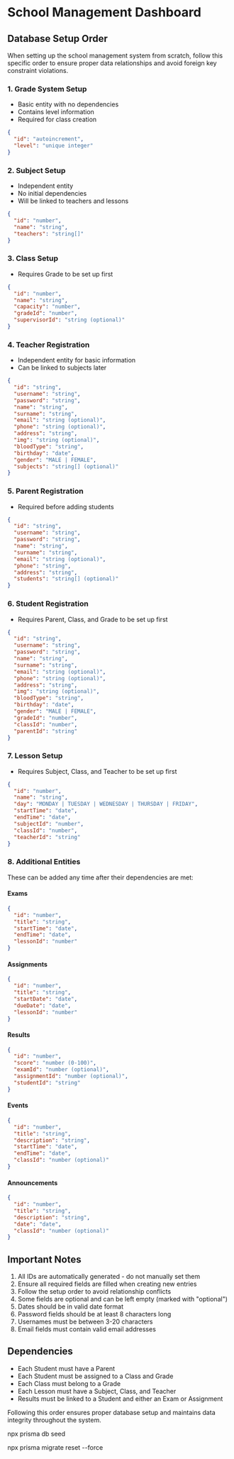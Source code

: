 # School Management Dashboard

## Database Setup Order

When setting up the school management system from scratch, follow this specific order to ensure proper data relationships and avoid foreign key constraint violations.

### 1. Grade System Setup

- Basic entity with no dependencies
- Contains level information
- Required for class creation

```json
{
  "id": "autoincrement",
  "level": "unique integer"
}
```

### 2. Subject Setup

- Independent entity
- No initial dependencies
- Will be linked to teachers and lessons

```json
{
  "id": "number",
  "name": "string",
  "teachers": "string[]"
}
```

### 3. Class Setup

- Requires Grade to be set up first

```json
{
  "id": "number",
  "name": "string",
  "capacity": "number",
  "gradeId": "number",
  "supervisorId": "string (optional)"
}
```

### 4. Teacher Registration

- Independent entity for basic information
- Can be linked to subjects later

```json
{
  "id": "string",
  "username": "string",
  "password": "string",
  "name": "string",
  "surname": "string",
  "email": "string (optional)",
  "phone": "string (optional)",
  "address": "string",
  "img": "string (optional)",
  "bloodType": "string",
  "birthday": "date",
  "gender": "MALE | FEMALE",
  "subjects": "string[] (optional)"
}
```

### 5. Parent Registration

- Required before adding students

```json
{
  "id": "string",
  "username": "string",
  "password": "string",
  "name": "string",
  "surname": "string",
  "email": "string (optional)",
  "phone": "string",
  "address": "string",
  "students": "string[] (optional)"
}
```

### 6. Student Registration

- Requires Parent, Class, and Grade to be set up first

```json
{
  "id": "string",
  "username": "string",
  "password": "string",
  "name": "string",
  "surname": "string",
  "email": "string (optional)",
  "phone": "string (optional)",
  "address": "string",
  "img": "string (optional)",
  "bloodType": "string",
  "birthday": "date",
  "gender": "MALE | FEMALE",
  "gradeId": "number",
  "classId": "number",
  "parentId": "string"
}
```

### 7. Lesson Setup

- Requires Subject, Class, and Teacher to be set up first

```json
{
  "id": "number",
  "name": "string",
  "day": "MONDAY | TUESDAY | WEDNESDAY | THURSDAY | FRIDAY",
  "startTime": "date",
  "endTime": "date",
  "subjectId": "number",
  "classId": "number",
  "teacherId": "string"
}
```

### 8. Additional Entities

These can be added any time after their dependencies are met:

#### Exams

```json
{
  "id": "number",
  "title": "string",
  "startTime": "date",
  "endTime": "date",
  "lessonId": "number"
}
```

#### Assignments

```json
{
  "id": "number",
  "title": "string",
  "startDate": "date",
  "dueDate": "date",
  "lessonId": "number"
}
```

#### Results

```json
{
  "id": "number",
  "score": "number (0-100)",
  "examId": "number (optional)",
  "assignmentId": "number (optional)",
  "studentId": "string"
}
```

#### Events

```json
{
  "id": "number",
  "title": "string",
  "description": "string",
  "startTime": "date",
  "endTime": "date",
  "classId": "number (optional)"
}
```

#### Announcements

```json
{
  "id": "number",
  "title": "string",
  "description": "string",
  "date": "date",
  "classId": "number (optional)"
}
```

## Important Notes

1. All IDs are automatically generated - do not manually set them
2. Ensure all required fields are filled when creating new entries
3. Follow the setup order to avoid relationship conflicts
4. Some fields are optional and can be left empty (marked with "optional")
5. Dates should be in valid date format
6. Password fields should be at least 8 characters long
7. Usernames must be between 3-20 characters
8. Email fields must contain valid email addresses

## Dependencies

- Each Student must have a Parent
- Each Student must be assigned to a Class and Grade
- Each Class must belong to a Grade
- Each Lesson must have a Subject, Class, and Teacher
- Results must be linked to a Student and either an Exam or Assignment

Following this order ensures proper database setup and maintains data integrity throughout the system.

npx prisma db seed

npx prisma migrate reset --force
